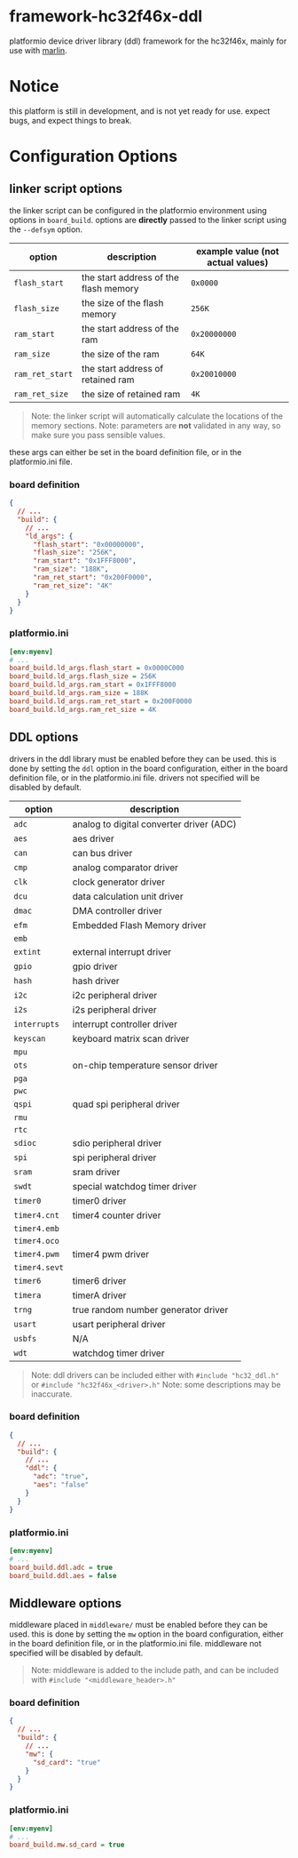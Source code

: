# framework-hc32f46x-ddl

platformio device driver library (ddl) framework for the hc32f46x, mainly for use with [marlin](https://github.com/shadow578/Marlin-H32).

# Notice

this platform is still in development, and is not yet ready for use. expect bugs, and expect things to break.

# Configuration Options

## linker script options

the linker script can be configured in the platformio environment using options in `board_build`.
options are **directly** passed to the linker script using the `--defsym` option.

| option          | description                           | example value (not actual values) |
| --------------- | ------------------------------------- | --------------------------------- |
| `flash_start`   | the start address of the flash memory | `0x0000`                          |
| `flash_size`    | the size of the flash memory          | `256K`                            |
| `ram_start`     | the start address of the ram          | `0x20000000`                      |
| `ram_size`      | the size of the ram                   | `64K`                             |
| `ram_ret_start` | the start address of retained ram     | `0x20010000`                      |
| `ram_ret_size`  | the size of retained ram              | `4K`                              |

> Note: the linker script will automatically calculate the locations of the memory sections.
> Note: parameters are **not** validated in any way, so make sure you pass sensible values.

these args can either be set in the board definition file, or in the platformio.ini file.

### board definition

```json
{
  // ...
  "build": {
    // ...
    "ld_args": {
      "flash_start": "0x00000000",
      "flash_size": "256K",
      "ram_start": "0x1FFF8000",
      "ram_size": "188K",
      "ram_ret_start": "0x200F0000",
      "ram_ret_size": "4K"
    }
  }
}
```

### platformio.ini

```ini
[env:myenv]
# ...
board_build.ld_args.flash_start = 0x0000C000
board_build.ld_args.flash_size = 256K
board_build.ld_args.ram_start = 0x1FFF8000
board_build.ld_args.ram_size = 188K
board_build.ld_args.ram_ret_start = 0x200F0000
board_build.ld_args.ram_ret_size = 4K
```

## DDL options

drivers in the ddl library must be enabled before they can be used. this is done by setting the `ddl` option in the board configuration, either in the board definition file, or in the platformio.ini file.
drivers not specified will be disabled by default.

| option        | description                              |
| ------------- | ---------------------------------------- |
| `adc`         | analog to digital converter driver (ADC) |
| `aes`         | aes driver                               |
| `can`         | can bus driver                           |
| `cmp`         | analog comparator driver                 |
| `clk`         | clock generator driver                   |
| `dcu`         | data calculation unit driver             |
| `dmac`        | DMA controller driver                    |
| `efm`         | Embedded Flash Memory driver             |
| `emb`         |
| `extint`      | external interrupt driver                |
| `gpio`        | gpio driver                              |
| `hash`        | hash driver                              |
| `i2c`         | i2c peripheral driver                    |
| `i2s`         | i2s peripheral driver                    |
| `interrupts`  | interrupt controller driver              |
| `keyscan`     | keyboard matrix scan driver              |
| `mpu`         |
| `ots`         | on-chip temperature sensor driver        |
| `pga`         |
| `pwc`         |
| `qspi`        | quad spi peripheral driver               |
| `rmu`         |
| `rtc`         |
| `sdioc`       | sdio peripheral driver                   |
| `spi`         | spi peripheral driver                    |
| `sram`        | sram driver                              |
| `swdt`        | special watchdog timer driver            |
| `timer0`      | timer0 driver                            |
| `timer4.cnt`  | timer4 counter driver                    |
| `timer4.emb`  |
| `timer4.oco`  |
| `timer4.pwm`  | timer4 pwm driver                        |
| `timer4.sevt` |
| `timer6`      | timer6 driver                            |
| `timera`      | timerA driver                            |
| `trng`        | true random number generator driver      |
| `usart`       | usart peripheral driver                  |
| `usbfs`       | N/A                                      |
| `wdt`         | watchdog timer driver                    |

> Note: ddl drivers can be included either with `#include "hc32_ddl.h"` or `#include "hc32f46x_<driver>.h"`
> Note: some descriptions may be inaccurate.

### board definition

```json
{
  // ...
  "build": {
    // ...
    "ddl": {
      "adc": "true",
      "aes": "false"
    }
  }
}
```

### platformio.ini

```ini
[env:myenv]
# ...
board_build.ddl.adc = true
board_build.ddl.aes = false
```

## Middleware options

middleware placed in `middleware/` must be enabled before they can be used. this is done by setting the `mw` option in the board configuration, either in the board definition file, or in the platformio.ini file.
middleware not specified will be disabled by default.

> Note: middleware is added to the include path, and can be included with `#include "<middleware_header>.h"`

### board definition

```json
{
  // ...
  "build": {
    // ...
    "mw": {
      "sd_card": "true"
    }
  }
}
```

### platformio.ini

```ini
[env:myenv]
# ...
board_build.mw.sd_card = true
```
